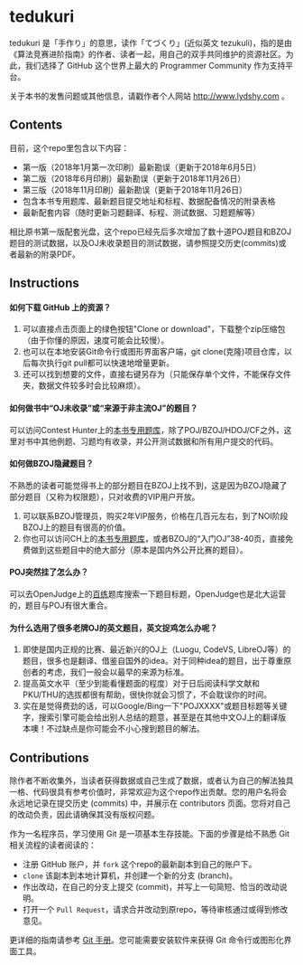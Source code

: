 ﻿# tedukuri
tedukuri 是「手作り」的意思，读作「てづくり」(近似英文 tezukuli)，指的是由《算法竞赛进阶指南》的作者、读者一起，用自己的双手共同维护的资源社区。为此，我们选择了 GitHub 这个世界上最大的 Programmer Community 作为支持平台。

关于本书的发售问题或其他信息，请戳作者个人网站 http://www.lydshy.com 。

## Contents
目前，这个repo里包含以下内容：
- 第一版（2018年1月第一次印刷）最新勘误（更新于2018年6月5日）
- 第二版（2018年6月印刷）最新勘误（更新于2018年11月26日）
- 第三版（2018年11月印刷）最新勘误（更新于2018年11月26日）
- 包含本书专用题库、最新题目提交地址和标程、数据配备情况的附录表格
- 最新配套内容（随时更新习题翻译、标程、测试数据、习题题解等）

相比原书第一版配套光盘，这个repo已经先后多次增加了数十道POJ题目和BZOJ题目的测试数据，以及OJ未收录题目的测试数据，请参照提交历史(commits)或者最新的附录PDF。

## Instructions
#### 如何下载 GitHub 上的资源？
1. 可以直接点击页面上的绿色按钮"Clone or download"，下载整个zip压缩包（由于你懂的原因，速度可能会比较慢）。
2. 也可以在本地安装Git命令行或图形界面客户端，git clone(克隆)项目仓库，以后每次执行git pull都可以快速地增量更新。
3. 还可以找到想要的文件，直接右键另存为（只能保存单个文件，不能保存文件夹，数据文件较多时会比较麻烦）。
#### 如何做书中“OJ未收录”或“来源于非主流OJ”的题目？
可以访问Contest Hunter上的[本书专用题库](http://contest-hunter.org:83/contest?type=1)，除了POJ/BZOJ/HDOJ/CF之外，这里对书中其他例题、习题均有收录，并公开测试数据和所有用户提交的代码。
#### 如何做BZOJ隐藏题目？
不熟悉的读者可能觉得书上的部分题目在BZOJ上找不到，这是因为BZOJ隐藏了部分题目（又称为权限题），只对收费的VIP用户开放。
1. 可以联系BZOJ管理员，购买2年VIP服务，价格在几百元左右，到了NOI阶段BZOJ上的题目有很高的价值。
2. 你也可以访问CH上的[本书专用题库](http://contest-hunter.org:83/contest?type=1)，或者BZOJ的“入门OJ”38-40页，直接免费做到这些题目中的绝大部分（原本是国内外公开比赛的题目）。
#### POJ突然挂了怎么办？
可以去OpenJudge上的[百练](http://bailian.openjudge.cn)题库搜索一下题目标题，OpenJudge也是北大运营的，题目与POJ有很大重合。
#### 为什么选用了很多老牌OJ的英文题目，英文捉鸡怎么办呢？
1. 即使是国内正规的比赛、最近新兴的OJ上（Luogu, CodeVS, LibreOJ等）的题目，很多也是翻译、借鉴自国外的idea。对于同种idea的题目，出于尊重原创者的考虑，我们一般会以最早的来源为标准。
2. 提高英文水平（至少到能看懂题面的程度）对于日后阅读科学文献和PKU/THU的选拔都很有帮助，很快你就会习惯了，不会耽误你的时间。
3. 实在是觉得费劲的话，可以Google/Bing一下"POJXXXX"或题目标题等关键字，搜索引擎可能会给出别人总结的题意，甚至是在其他中文OJ上的翻译版本噢！不过缺点是你可能会不小心搜到题目的解法。

## Contributions
除作者不断收集外，当读者获得数据或自己生成了数据，或者认为自己的解法独具一格、代码很具有参考价值时，非常欢迎为这个repo作出贡献。您的用户名将会永远地记录在提交历史 (commits) 中，并展示在 contributors 页面。您将对自己的改动负责，因此请确保其没有版权问题。

作为一名程序员，学习使用 Git 是一项基本生存技能。下面的步骤是给不熟悉 Git 相关流程的读者阅读的：
- 注册 GitHub 账户，并 `fork` 这个repo的最新副本到自己的账户下。
- `clone` 该副本到本地计算机，并创建一个新的分支 (branch)。
- 作出改动，在自己的分支上提交 (commit)，并写上一句简短、恰当的改动说明。
- 打开一个 `Pull Request`，请求合并改动到原repo，等待审核通过或得到修改意见。

更详细的指南请参考 [Git 手册](https://git-scm.com/book/zh/v2/GitHub-%E5%AF%B9%E9%A1%B9%E7%9B%AE%E5%81%9A%E5%87%BA%E8%B4%A1%E7%8C%AE)。您可能需要安装软件来获得 Git 命令行或图形化界面工具。

